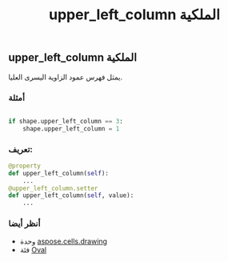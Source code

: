 ﻿---
title: upper_left_column الملكية
second_title: Aspose.Cells for Python via .NET API المراجع
description:
type: docs
weight: 1130
url: /ar/python-net/aspose.cells.drawing/oval/upper_left_column/
is_root: false
---
##  upper_left_column الملكية

يمثل فهرس عمود الزاوية اليسرى العليا.

###  أمثلة

```python

if shape.upper_left_column == 3:
    shape.upper_left_column = 1

```
###  تعريف:
```python
@property
def upper_left_column(self):
    ...
@upper_left_column.setter
def upper_left_column(self, value):
    ...
```

###  أنظر أيضا
* وحدة [aspose.cells.drawing](../../)
* فئة [Oval](/cells/ar/python-net/aspose.cells.drawing/oval)
